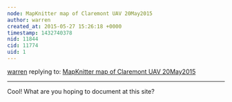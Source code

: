 ```yaml
---
node: MapKnitter map of Claremont UAV 20May2015
author: warren
created_at: 2015-05-27 15:26:18 +0000
timestamp: 1432740378
nid: 11844
cid: 11774
uid: 1
---
```




[warren](../profile/warren) replying to: [MapKnitter map of Claremont UAV 20May2015](../notes/marxaj/05-27-2015/mapknitter-map-of-claremont-uav-20may2015)

----
Cool! What are you hoping to document at this site? 